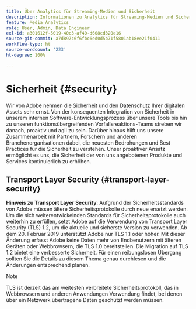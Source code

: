 ```yaml
---
title: Über Analytics für Streaming-Medien und Sicherheit
description: Informationen zu Analytics für Streaming-Medien und Sicherheit
feature: Media Analytics
role: User, Admin, Data Engineer
exl-id: a301612f-5019-40c3-af40-d608cd320e16
source-git-commit: a7d897c6f6fbc6ed0d5b71f5801ab18ee21f0411
workflow-type: ht
source-wordcount: '223'
ht-degree: 100%

---
```


# Sicherheit {#security}

Wir von Adobe nehmen die Sicherheit und den Datenschutz Ihrer digitalen Assets sehr ernst. Von der konsequenten Integration von Sicherheit in unserem internen Software-Entwicklungsprozess über unsere Tools bis hin zu unseren funktionsübergreifenden Vorfallsreaktions-Teams streben wir danach, proaktiv und agil zu sein. Darüber hinaus hilft uns unsere Zusammenarbeit mit Partnern, Forschern und anderen Branchenorganisationen dabei, die neuesten Bedrohungen und Best Practices für die Sicherheit zu verstehen. Unser proaktiver Ansatz ermöglicht es uns, die Sicherheit der von uns angebotenen Produkte und Services kontinuierlich zu erhöhen.


## Transport Layer Security {#transport-layer-security}

**Hinweis zu Transport Layer Security**: Aufgrund der Sicherheitsstandards von Adobe müssen ältere Sicherheitsprotokolle durch neue ersetzt werden. Um die sich weiterentwickelnden Standards für Sicherheitsprotokolle auch weiterhin zu erfüllen, setzt Adobe auf die Verwendung von Transport Layer Security (TLS) 1.2, um die aktuelle und sicherste Version zu verwenden. Ab dem 20. Februar 2019 unterstützt Adobe nur TLS 1.1 oder höher. Mit dieser Änderung erfasst Adobe keine Daten mehr von Endbenutzern mit älteren Geräten oder Webbrowsern, die TLS 1.0 bereitstellen. Die Migration auf TLS 1.2 bietet eine verbesserte Sicherheit. Für einen reibungslosen Übergang sollten Sie die Details zu diesem Thema genau durchlesen und die Änderungen entsprechend planen.

>[!NOTE]
>
>TLS ist derzeit das am weitesten verbreitete Sicherheitsprotokoll, das in Webbrowsern und anderen Anwendungen Verwendung findet, bei denen über ein Netzwerk übertragene Daten geschützt werden müssen.

